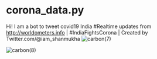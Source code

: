 # corona_data.py
Hi! I am a bot to tweet covid19 India #Realtime updates from http://worldometers.info | #IndiaFightsCorona |
Created by Twitter.com/@iam_shanmukha
![carbon(7)](https://user-images.githubusercontent.com/50124557/85935632-be354980-b910-11ea-9513-12026fc303ac.png)

![carbon(8)](https://user-images.githubusercontent.com/50124557/85935648-df963580-b910-11ea-82a2-656e081d19f6.png)
